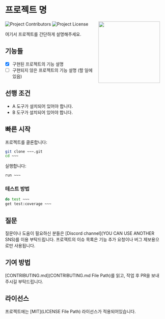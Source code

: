 # 프로젝트 명

<!-- 프로젝트 이미지 -->
<img
  src="https://user-images.githubusercontent.com/25793226/187073904-681c9406-2dae-4d77-aeb0-85906face2d7.jpeg"
  align="right"
  width="200" />

<!-- 뱃지 -->
![Project Contributors](https://img.shields.io/github/contributors/rhea-so-lab/Good-README.md-Template)
![Project License](https://img.shields.io/github/license/rhea-so-lab/Good-README.md-Template)

여기서 프로젝트를 간단하게 설명해주세요.

## 기능들

* [x] 구현된 프로젝트의 기능 설명
* [ ] 구현되지 않은 프로젝트의 기능 설명 (할 일에 있음)

## 선행 조건

* A 도구가 설치되어 있어야 합니다.
* B 도구가 설치되어 있어야 합니다.

## 빠른 시작

프로젝트를 클론합니다:

```sh
git clone ~~~.git
cd ~~~
```

실행합니다:

```sh
run ~~~
```

### 테스트 방법

```sh
do test ~~~
get test:coverage ~~~
```

## 질문

질문이나 도움이 필요하신 분들은 [Discord channel](YOU CAN USE ANOTHER SNS)를 이용 부탁드립니다. 프로젝트의 이슈 목록은 기능 추가 요청이나 버그 제보용으로만 사용됩니다.

## 기여 방법

[CONTRIBUTING.md](CONTRIBUTING.md File Path)를 읽고, 작업 후 PR을 보내주시길 부탁드립니다.

## 라이선스

프로젝트에는 [MIT](LICENSE File Path) 라이선스가 적용되어있습니다.
